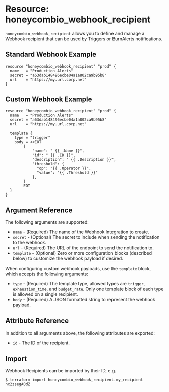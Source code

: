 # Resource: honeycombio_webhook_recipient

`honeycombio_webhook_recipient` allows you to define and manage a Webhook recipient that can be used by Triggers or BurnAlerts notifications.

## Standard Webhook Example

```hcl
resource "honeycombio_webhook_recipient" "prod" {
  name   = "Production Alerts"
  secret = "a63dab148496ecbe04a1a802ca9b95b8"
  url    = "https://my.url.corp.net"
}
```

## Custom Webhook Example

```hcl
resource "honeycombio_webhook_recipient" "prod" {
  name   = "Production Alerts"
  secret = "a63dab148496ecbe04a1a802ca9b95b8"
  url    = "https://my.url.corp.net"

  template {
    type = "trigger"
    body = <<EOT
		{
			"name": " {{ .Name }}",
			"id": " {{ .ID }}",
			"description": " {{ .Description }}",
            "threshold": {
              "op": "{{ .Operator }}",
              "value": "{{ .Threshold }}"
            },
		}
		EOT
  }
}
```

## Argument Reference

The following arguments are supported:

* `name` - (Required) The name of the Webhook Integration to create.
* `secret` - (Optional) The secret to include when sending the notification to the webhook.
* `url` - (Required) The URL of the endpoint to send the notification to.
* `template` - (Optional) Zero or more configuration blocks (described below) to customize the webhook payload if desired.

When configuring custom webhook payloads, use the `template` block, which accepts the following arguments:

* `type` - (Required) The template type, allowed types are `trigger`, `exhaustion_time`, and `budget_rate`. Only one template block of each type is allowed on a single recipient.
* `body` - (Required) A JSON formatted string to represent the webhook payload.


## Attribute Reference

In addition to all arguments above, the following attributes are exported:

* `id` - The ID of the recipient.

## Import

Webhook Recipients can be imported by their ID, e.g.

```
$ terraform import honeycombio_webhook_recipient.my_recipient nx2zsegA0dZ
```

